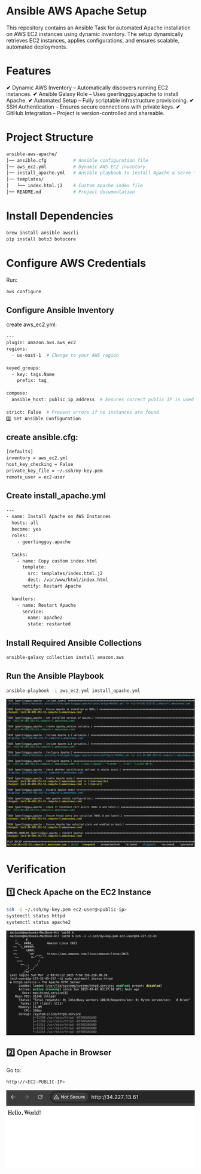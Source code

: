 # Ansible AWS Apache Setup
This repository contains an Ansible Task for automated Apache installation on AWS EC2 instances using dynamic inventory. The setup dynamically retrieves EC2 instances, applies configurations, and ensures scalable, automated deployments.

# Features
**✔** Dynamic AWS Inventory – Automatically discovers running EC2 instances.
**✔** Ansible Galaxy Role – Uses geerlingguy.apache to install Apache.
**✔** Automated Setup – Fully scriptable infrastructure provisioning.
**✔** SSH Authentication – Ensures secure connections with private keys.
**✔** GitHub Integration – Project is version-controlled and shareable.

# Project Structure
```bash
ansible-aws-apache/
│── ansible.cfg          # Ansible configuration file
│── aws_ec2.yml          # Dynamic AWS EC2 inventory
│── install_apache.yml   # Ansible playbook to install Apache & serve "Hello, World"
│── templates/
│   └── index.html.j2    # Custom Apache index file
│── README.md            # Project documentation

```

# Install Dependencies
```bash
brew install ansible awscli
pip install boto3 botocore
```
# Configure AWS Credentials
Run:
```bash
aws configure
```

## Configure Ansible Inventory
create aws_ec2.yml:
```bash
---
plugin: amazon.aws.aws_ec2
regions:
  - us-east-1  # Change to your AWS region

keyed_groups:
  - key: tags.Name
    prefix: tag_

compose:
  ansible_host: public_ip_address  # Ensures correct public IP is used

strict: False  # Prevent errors if no instances are found
3️⃣ Set Ansible Configuration
```

## create ansible.cfg:
```bash
[defaults]
inventory = aws_ec2.yml
host_key_checking = False
private_key_file = ~/.ssh/my-key.pem
remote_user = ec2-user
```
## Create install_apache.yml
```bash
---
- name: Install Apache on AWS Instances
  hosts: all
  become: yes  
  roles:
    - geerlingguy.apache

  tasks:
    - name: Copy custom index.html
      template:
        src: templates/index.html.j2
        dest: /var/www/html/index.html
      notify: Restart Apache

  handlers:
    - name: Restart Apache
      service:
        name: apache2
        state: restarted
```

## Install Required Ansible Collections
```bash
ansible-galaxy collection install amazon.aws
```

## Run the Ansible Playbook
```bash
ansible-playbook -i aws_ec2.yml install_apache.yml
```
![Alt text](Screen1.png)

# Verification
## 1️⃣ Check Apache on the EC2 Instance
```bash
ssh -i ~/.ssh/my-key.pem ec2-user@<public-ip>
systemctl status httpd  
systemctl status apache2  
```
![Alt text](Screen2.png)


## 2️⃣ Open Apache in Browser
Go to:
```bash
http://<EC2-PUBLIC-IP>
```
![Alt text](Screen3.png)

